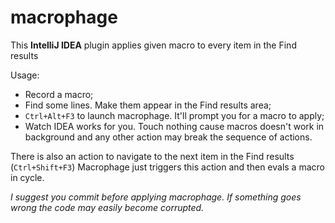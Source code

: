 # macrophage
This **IntelliJ IDEA** plugin applies given macro to every item in the Find results

Usage:

* Record a macro;
* Find some lines. Make them appear in the Find results area;
* `Ctrl+Alt+F3` to launch macrophage. It'll prompt you for a macro to apply;
* Watch IDEA works for you. Touch nothing cause macros doesn't work in background and any other action may break the sequence of actions.

There is also an action to navigate to the next item in the Find results (`Ctrl+Shift+F3`)
Macrophage just triggers this action and then evals a macro in cycle.

*I suggest you commit before applying macrophage. If something goes wrong the code may easily become corrupted.*
